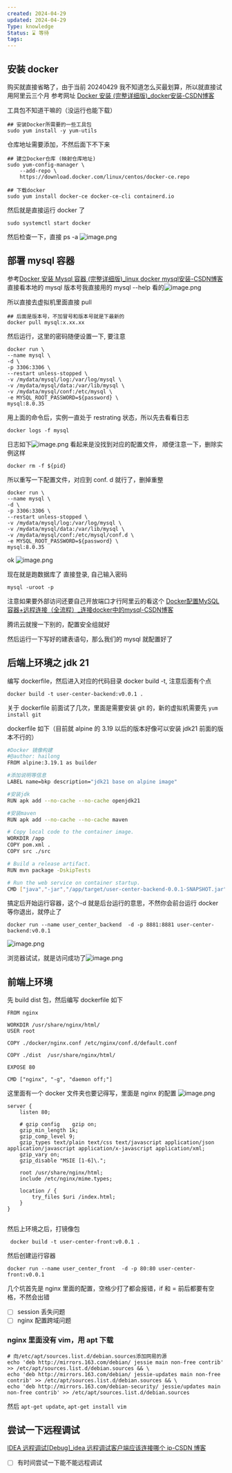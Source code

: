 ```yaml
---
created: 2024-04-29
updated: 2024-04-29
Type: knowledge
Status: ⌛️ 等待
tags:
---
```

## 安装 docker
购买就直接省略了，由于当前 20240429 我不知道怎么买最划算，所以就直接试用阿里云三个月
参考网址 [Docker 安装 (完整详细版)\_docker安装-CSDN博客](https://blog.csdn.net/BThinker/article/details/123358697)

工具包不知道干嘛的（没运行也能下载）
```shell
## 安装Docker所需要的一些工具包
sudo yum install -y yum-utils
```


仓库地址需要添加，不然后面下不下来
```shell
## 建立Docker仓库 (映射仓库地址)
sudo yum-config-manager \
    --add-repo \
    https://download.docker.com/linux/centos/docker-ce.repo

## 下载docker
sudo yum install docker-ce docker-ce-cli containerd.io

```

然后就是直接运行 docker 了
```shell
sudo systemctl start docker
```

然后检查一下，直接 ps -a
![image.png](https://obsidian-pic-1317906728.cos.ap-nanjing.myqcloud.com/obsidian/20240429170153.png)


## 部署 mysql 容器


参考[Docker 安装 Mysql 容器 (完整详细版)\_linux docker mysql安装-CSDN博客](https://blog.csdn.net/BThinker/article/details/123471514)
直接看本地的 mysql 版本号我直接用的 mysql --help 看的![image.png](https://obsidian-pic-1317906728.cos.ap-nanjing.myqcloud.com/obsidian/20240429170444.png)


所以直接去虚拟机里面直接 pull
```shell
## 后面是版本号，不加冒号和版本号就是下最新的
docker pull mysql:x.xx.xx
```

然后运行，这里的密码随便设置一下, 要注意
```shell
docker run \
--name mysql \
-d \
-p 3306:3306 \
--restart unless-stopped \
-v /mydata/mysql/log:/var/log/mysql \
-v /mydata/mysql/data:/var/lib/mysql \
-v /mydata/mysql/conf:/etc/mysql \
-e MYSQL_ROOT_PASSWORD=${password} \
mysql:8.0.35
```


用上面的命令后，实例一直处于 restrating 状态，所以先去看看日志

```shell
docker logs -f mysql
```

日志如下![image.png](https://obsidian-pic-1317906728.cos.ap-nanjing.myqcloud.com/obsidian/20240429172045.png)
看起来是没找到对应的配置文件，
顺便注意一下，删除实例这样
```shell
docker rm -f ${pid}
```

所以重写一下配置文件，对应到 conf. d 就行了，删掉重整

```shell
docker run \
--name mysql \
-d \
-p 3306:3306 \
--restart unless-stopped \
-v /mydata/mysql/log:/var/log/mysql \
-v /mydata/mysql/data:/var/lib/mysql \
-v /mydata/mysql/conf:/etc/mysql/conf.d \
-e MYSQL_ROOT_PASSWORD=${password} \
mysql:8.0.35
```


ok
![image.png](https://obsidian-pic-1317906728.cos.ap-nanjing.myqcloud.com/obsidian/20240429173305.png)


现在就是跑数据库了
 直接登录, 自己输入密码
 
```shell
mysql -uroot -p

```

注意如果要外部访问还要自己开放端口才行阿里云的看这个 [Docker配置MySQL容器+远程连接（全流程）\_连接docker中的mysql-CSDN博客](https://blog.csdn.net/qq_43781399/article/details/112650755)

腾讯云就搜一下别的，配置安全组就好

然后运行一下写好的建表语句，那么我们的 mysql 就配置好了

## 后端上环境之 jdk 21

编写 dockerfile，然后进入对应的代码目录 docker build -t, 注意后面有个点 
```shell
docker build -t user-center-backend:v0.0.1 .
```

关于 dockerfile 前面试了几次，里面是需要安装 git 的，新的虚拟机需要先 `yum install git`

dockerfile 如下（目前就 alpine 的 3.19 以后的版本好像可以安装 jdk21 前面的版本不行的）

```bash
#Docker 镜像构建
#@author: hailong
FROM alpine:3.19.1 as builder

#添加说明等信息
LABEL name=bkp description="jdk21 base on alpine image"

#安装jdk
RUN apk add --no-cache --no-cache openjdk21

#安装maven
RUN apk add --no-cache --no-cache maven

# Copy local code to the container image.
WORKDIR /app
COPY pom.xml .
COPY src ./src

# Build a release artifact.
RUN mvn package -DskipTests

# Run the web service on container startup.
CMD ["java","-jar","/app/target/user-center-backend-0.0.1-SNAPSHOT.jar","--spring.profiles.active=prod"]
```


搞定后开始运行容器，这个-d 就是后台运行的意思，不然你会前台运行 docker 等你退出，就停止了
```shell
docker run --name user_center_backend  -d -p 8881:8881 user-center-backend:v0.0.1
```


![image.png](https://obsidian-pic-1317906728.cos.ap-nanjing.myqcloud.com/obsidian/20240507174219.png)


浏览器试试，就是访问成功了![image.png](https://obsidian-pic-1317906728.cos.ap-nanjing.myqcloud.com/obsidian/20240507174455.png)


## 前端上环境
先 build dist 包，然后编写 dockerfile 如下
```shell
FROM nginx  
  
WORKDIR /usr/share/nginx/html/  
USER root  
  
COPY ./docker/nginx.conf /etc/nginx/conf.d/default.conf  
  
COPY ./dist  /usr/share/nginx/html/  
  
EXPOSE 80  
  
CMD ["nginx", "-g", "daemon off;"]
```

这里面有一个 docker 文件夹也要记得写，里面是 nginx 的配置 ![image.png](https://obsidian-pic-1317906728.cos.ap-nanjing.myqcloud.com/obsidian/20240508191804.png)


```shell
server {  
    listen 80;  
  
    # gzip config    gzip on;  
    gzip_min_length 1k;  
    gzip_comp_level 9;  
    gzip_types text/plain text/css text/javascript application/json application/javascript application/x-javascript application/xml;  
    gzip_vary on;  
    gzip_disable "MSIE [1-6]\.";  
  
    root /usr/share/nginx/html;  
    include /etc/nginx/mime.types;  
  
    location / {  
        try_files $uri /index.html;  
    }  
}


```


然后上环境之后，打镜像包
```shell
 docker build -t user-center-front:v0.0.1 .
```

然后创建运行容器
```shell
docker run --name user_center_front  -d -p 80:80 user-center-front:v0.0.1
```


几个坑首先是 nginx 里面的配置，空格少打了都会报错，if 和 = 前后都要有空格，不然会出错

- [ ] session 丢失问题
- [ ] nginx 配置跨域问题
### nginx 里面没有 vim，用 apt 下载
```shell
# 向/etc/apt/sources.list.d/debian.sources添加网易的源
echo 'deb http://mirrors.163.com/debian/ jessie main non-free contrib' >> /etc/apt/sources.list.d/debian.sources && \
echo 'deb http://mirrors.163.com/debian/ jessie-updates main non-free contrib' >> /etc/apt/sources.list.d/debian.sources && \
echo 'deb http://mirrors.163.com/debian-security/ jessie/updates main non-free contrib' >> /etc/apt/sources.list.d/debian.sources
```


然后 `apt-get update`, `apt-get install vim`
## 尝试一下远程调试

[IDEA 远程调试\[Debug\]\_idea 远程调试客户端应该连接哪个 ip-CSDN 博客]( https://blog.csdn.net/weixin_38650077/article/details/106540825 )
- [ ] 有时间尝试一下能不能远程调试